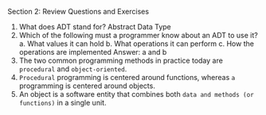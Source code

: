 Section 2: Review Questions and Exercises

1. What does ADT stand for?
   Abstract Data Type
2. Which of the following must a programmer know about an ADT to use it?
   a. What values it can hold
   b. What operations it can perform
   c. How the operations are implemented
   Answer: a and b
3. The two common programming methods in practice today are `procedural` and `object-oriented`.
4. `Procedural` programming is centered around functions, whereas `a` programming is centered around objects.
5. An object is a software entity that combines both `data and methods (or functions)` in a single unit.

